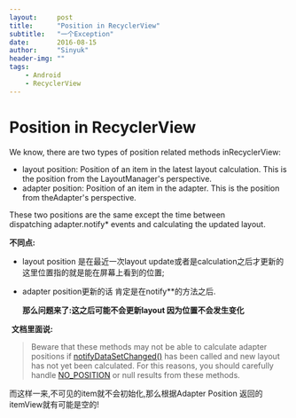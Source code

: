 ```yaml
---
layout:     post
title:      "Position in RecyclerView"
subtitle:   "一个Exception"
date:       2016-08-15
author:     "Sinyuk"
header-img: ""
tags:
    - Android
    - RecyclerView
---
```


# Position in RecyclerView

We know, there are two types of position related methods inRecyclerView:

- layout position: Position of an item in the latest layout calculation. This is the position from the LayoutManager's perspective.
- adapter position: Position of an item in the adapter. This is the position from theAdapter's perspective.

These two positions are the same except the time between dispatching adapter.notify* events and calculating the updated layout.



**不同点:**

- layout position 是在最近一次layout update或者是calculation之后才更新的 这里位置指的就是能在屏幕上看到的位置;

- adapter position更新的话 肯定是在notify**的方法之后.

  **那么问题来了:这之后可能不会更新layout 因为位置不会发生变化**

 **文档里面说:**

> Beware that these methods may not be able to calculate adapter positions if [notifyDataSetChanged()](https://developer.android.com/reference/android/support/v7/widget/RecyclerView.Adapter.html#notifyDataSetChanged()) has been called and new layout has not yet been calculated. For this reasons, you should carefully handle [NO_POSITION](https://developer.android.com/reference/android/support/v7/widget/RecyclerView.html#NO_POSITION) or null results from these methods.

而这样一来,不可见的item就不会初始化,那么根据Adapter Position 返回的itemView就有可能是空的!
